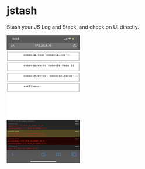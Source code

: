 # jstash
Stash your JS Log and Stack, and check on UI directly.

<img src="./public/jstash_demo.png" width="200px" height="350px" title="Demo of jstash" alt="Demo of jstash"></img>